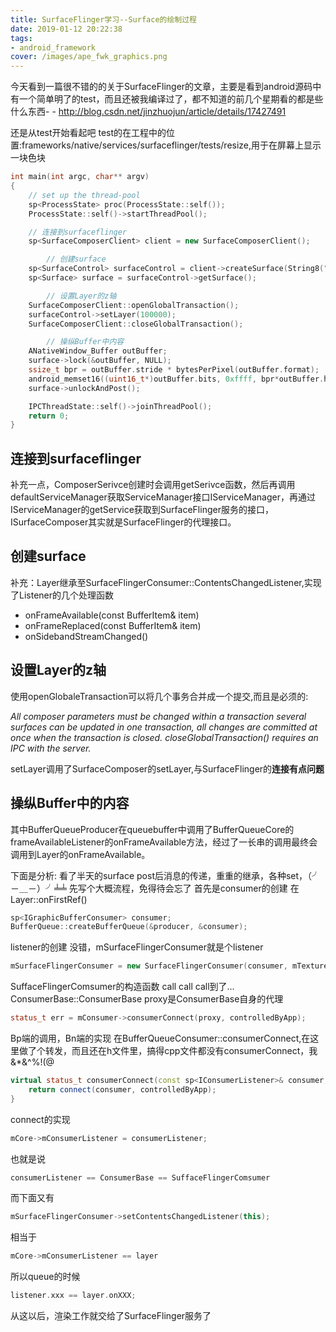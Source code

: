 ```yaml
---
title: SurfaceFlinger学习--Surface的绘制过程
date: 2019-01-12 20:22:38
tags: 
- android_framework
cover: /images/ape_fwk_graphics.png
---
```


今天看到一篇很不错的的关于SurfaceFlinger的文章，主要是看到android源码中有一个简单明了的test，而且还被我编译过了，都不知道的前几个星期看的都是些什么东西- -
http://blog.csdn.net/jinzhuojun/article/details/17427491

还是从test开始看起吧
test的在工程中的位置:frameworks/native/services/surfaceflinger/tests/resize,用于在屏幕上显示一块色块

```cpp
int main(int argc, char** argv)
{
    // set up the thread-pool
    sp<ProcessState> proc(ProcessState::self());
    ProcessState::self()->startThreadPool();

    // 连接到surfaceflinger
    sp<SurfaceComposerClient> client = new SurfaceComposerClient();

        // 创建surface
    sp<SurfaceControl> surfaceControl = client->createSurface(String8("resize"),600, 800, PIXEL_FORMAT_RGB_565, 0);
    sp<Surface> surface = surfaceControl->getSurface();

        // 设置Layer的z轴
    SurfaceComposerClient::openGlobalTransaction();
    surfaceControl->setLayer(100000);
    SurfaceComposerClient::closeGlobalTransaction();

        // 操纵Buffer中内容
    ANativeWindow_Buffer outBuffer;
    surface->lock(&outBuffer, NULL);
    ssize_t bpr = outBuffer.stride * bytesPerPixel(outBuffer.format);
    android_memset16((uint16_t*)outBuffer.bits, 0xffff, bpr*outBuffer.height);
    surface->unlockAndPost();

    IPCThreadState::self()->joinThreadPool();
    return 0;
}
```

连接到surfaceflinger
---
补充一点，ComposerSerivce创建时会调用getSerivce函数，然后再调用defaultServiceManager获取ServiceManager接口IServiceManager，再通过IServiceManager的getService获取到SurfaceFlinger服务的接口，ISurfaceComposer其实就是SurfaceFlinger的代理接口。

创建surface
---
补充：Layer继承至SurfaceFlingerConsumer::ContentsChangedListener,实现了Listener的几个处理函数

*   onFrameAvailable(const BufferItem& item)
*   onFrameReplaced(const BufferItem& item)
*   onSidebandStreamChanged()

设置Layer的z轴
---
使用openGlobaleTransaction可以将几个事务合并成一个提交,而且是必须的:

*All composer parameters must be changed within a transaction
several surfaces can be updated in one transaction, all changes are
committed at once when the transaction is closed.
closeGlobalTransaction() requires an IPC with the server.*

setLayer调用了SurfaceComposer的setLayer,与SurfaceFlinger的**连接有点问题**

操纵Buffer中的内容
---

其中BufferQueueProducer在queuebuffer中调用了BufferQueueCore的frameAvailableListener的onFrameAvailable方法，经过了一长串的调用最终会调用到Layer的onFrameAvailable。

下面是分析:
看了半天的surface post后消息的传递，重重的继承，各种set，（╯－＿－）╯╧╧
先写个大概流程，免得待会忘了
首先是consumer的创建 在Layer::onFirstRef()
```cpp
sp<IGraphicBufferConsumer> consumer;
BufferQueue::createBufferQueue(&producer, &consumer);
```

listener的创建 没错，mSurfaceFlingerConsumer就是个listener
```cpp
mSurfaceFlingerConsumer = new SurfaceFlingerConsumer(consumer, mTextureName);
```

SuffaceFlingerComsumer的构造函数 call call call到了… ConsumerBase::ConsumerBase proxy是ConsumerBase自身的代理
```cpp
status_t err = mConsumer->consumerConnect(proxy, controlledByApp);
```

Bp端的调用，Bn端的实现 在BufferQueueConsumer::consumerConnect,在这里做了个转发，而且还在h文件里，搞得cpp文件都没有consumerConnect，我&*&^%!(@
```cpp
virtual status_t consumerConnect(const sp<IConsumerListener>& consumer,bool controlledByApp) {
    return connect(consumer, controlledByApp);
}
```

connect的实现
```cpp
mCore->mConsumerListener = consumerListener;
```

也就是说
```cpp
consumerListener == ConsumerBase == SuffaceFlingerComsumer
```

而下面又有
```cpp
mSurfaceFlingerConsumer->setContentsChangedListener(this);
```

相当于
```cpp
mCore->mConsumerListener == layer
```

所以queue的时候
```cpp
listener.xxx == layer.onXXX;
```

从这以后，渲染工作就交给了SurfaceFlinger服务了
